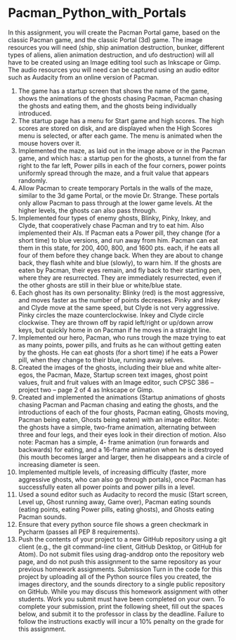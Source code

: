 # Pacman_Python_with_Portals
In this assignment, you will create the Pacman Portal game, based on the classic Pacman game, and
the classic Portal (3d) game.
 The image resources you will need (ship, ship animation destruction, bunker, different types of aliens,
alien animation destruction, and ufo destruction) will all have to be created using an Image editing tool
such as Inkscape or Gimp. The audio resources you will need can be captured using an audio editor
such as Audacity from an online version of Pacman.



1. The game has a startup screen that shows the name of the game, shows the animations of the
ghosts chasing Pacman, Pacman chasing the ghosts and eating them, and the ghosts being
individually introduced.
2. The startup page has a menu for Start game and high scores. The high scores are stored on
disk, and are displayed when the High Scores menu is selected, or after each game. The
menu is animated when the mouse hovers over it.
3. Implemented the maze, as laid out in the image above or in the Pacman game, and which has:
a startup pen for the ghosts, a tunnel from the far right to the far left, Power pills in each of the
four corners, power points uniformly spread through the maze, and a fruit value that appears
randomly.
4. Allow Pacman to create temporary Portals in the walls of the maze, similar to the 3d
game Portal, or the movie Dr. Strange. These portals only allow Pacman to pass through
at the lower game levels. At the higher levels, the ghosts can also pass through.
5. Implemented four types of enemy ghosts, Blinky, Pinky, Inkey, and Clyde, that cooperatively
chase Pacman and try to eat him. Also implemented their AIs. If Pacman eats a Power pill, they
change (for a short time) to blue versions, and run away from him. Pacman can eat them in this
state, for 200, 400, 800, and 1600 pts. each, if he eats all four of them before they change
back. When they are about to change back, they flash white and blue (slowly), to warn him. If
the ghosts are eaten by Pacman, their eyes remain, and fly back to their starting pen, where
they are resurrected. They are immediately resurrected, even if the other ghosts are still in their
blue or white/blue state.
6. Each ghost has its own personality: Blinky (red) is the most aggressive, and moves faster as the
number of points decreases. Pinky and Inkey and Clyde move at the same speed, but Clyde is
not very aggressive. Pinky circles the maze counterclockwise. Inkey and Clyde circle
clockwise. They are thrown off by rapid left/right or up/down arrow keys, but quickly home in
on Pacman if he moves in a straight line.
7. Implemented our hero, Pacman, who runs trough the maze trying to eat as many points, power
pills, and fruits as he can without getting eaten by the ghosts. He can eat ghosts (for a short
time) if he eats a Power pill, when they change to their blue, running away selves.
8. Created the images of the ghosts, including their blue and white alter-egos, the Pacman, Maze,
Startup screen text images, ghost point values, fruit and fruit values with an Image editor, such
CPSC 386 – project two – page 2 of 4
as Inkscape or Gimp.
9. Created and implemented the animations (Startup animations of ghosts chasing Pacman and
Pacman chasing and eating the ghosts, and the introductions of each of the four ghosts,
Pacman eating, Ghosts moving, Pacman being eaten, Ghosts being eaten) with an image
editor. Note: the ghosts have a simple, two-frame animation, alternating between three and
four legs, and their eyes look in their direction of motion. Also note: Pacman has a simple, 4-
frame animation (run forwards and backwards) for eating, and a 16-frame animation when he
is destroyed (his mouth becomes larger and larger, then he disappears and a circle of
increasing diameter is seen.
10. Implemented multiple levels, of increasing difficulty (faster, more aggressive ghosts, who can
also go through portals), once Pacman has successfully eaten all power points and power pills
in a level.
11. Used a sound editor such as Audacity to record the music (Start screen, Level up, Ghost
running away, Game over), Pacman eating sounds (eating points, eating Power pills, eating
ghosts), and Ghosts eating Pacman sounds.
12. Ensure that every python source file shows a green checkmark in Pycharm (passes all PEP 8
requirements).
13. Push the contents of your project to a new GitHub repository using a git client (e.g., the git
command-line client, GitHub Desktop, or GitHub for Atom). Do not submit files using drag-anddrop onto the repository web page, and do not push this assignment to the same repository as
your previous homework assignments.
Submission
Turn in the code for this project by uploading all of the Python source files you created, the images
directory, and the sounds directory to a single public repository on GitHub. While you may discuss this
homework assignment with other students. Work you submit must have been completed on your own.
To complete your submission, print the following sheet, fill out the spaces below, and submit it to the
professor in class by the deadline. Failure to follow the instructions exactly will incur a 10% penalty on
the grade for this assignment.
